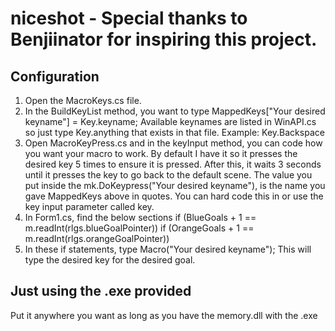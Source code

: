 # niceshot - Special thanks to Benjiinator for inspiring this project.
## Configuration
1. Open the MacroKeys.cs file.
2. In the BuildKeyList method, you want to type MappedKeys["Your desired keyname"] = Key.keyname; 
   Available keynames are listed in WinAPI.cs so just type Key.anything that exists in that file. Example: Key.Backspace
3. Open MacroKeyPress.cs and in the keyInput method, you can code how you want your macro to work. By default I have it so it presses the    desired key 5 times to ensure it is pressed. After this, it waits 3 seconds until it presses the key to go back to the default scene.      The value you put inside the mk.DoKeypress("Your desired keyname"), is the name you gave MappedKeys above in quotes. You can hard code    this in or use the key input parameter called key.
4. In Form1.cs, find the below sections 
  if (BlueGoals + 1 == m.readInt(rlgs.blueGoalPointer))
  if (OrangeGoals + 1 == m.readInt(rlgs.orangeGoalPointer))
5. In these if statements, type Macro("Your desired keyname"); This will type the desired key for the desired goal.

## Just using the .exe provided
Put it anywhere you want as long as you have the memory.dll with the .exe
